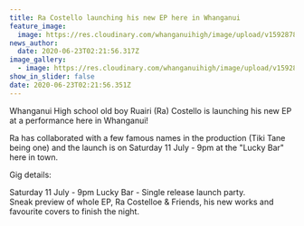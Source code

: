 ```yaml
---
title: Ra Costello launching his new EP here in Whanganui
feature_image:
  image: https://res.cloudinary.com/whanganuihigh/image/upload/v1592878991/News/Ra-Costello-A5-Flyer....jpg
news_author:
  date: 2020-06-23T02:21:56.317Z
image_gallery:
  - image: https://res.cloudinary.com/whanganuihigh/image/upload/v1592878951/News/Ra_Costello.jpg
show_in_slider: false
date: 2020-06-23T02:21:56.351Z
---
```

Whanganui High school old boy Ruairi (Ra) Costello is launching his new EP at a performance here in Whanganui!

Ra has collaborated with a few famous names in the production (Tiki Tane being one) and the launch is on Saturday 11 July - 9pm at the "Lucky Bar" here in town.

Gig details:

Saturday 11 July - 9pm Lucky Bar - Single release launch party.  
Sneak preview of whole EP, Ra Costelloe & Friends, his new works and favourite covers to finish the night.
